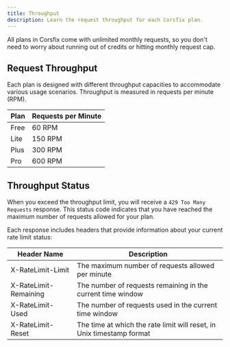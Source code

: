 ```yaml
---
title: Throughput
description: Learn the request throughput for each Corsfix plan.
---
```


All plans in Corsfix come with unlimited monthly requests, so you don't need to worry about running out of credits or hitting monthly request cap.

## Request Throughput

Each plan is designed with different throughput capacities to accommodate various usage scenarios. Throughput is measured in requests per minute (RPM).

| Plan | Requests per Minute |
| ---- | ------------------- |
| Free | 60 RPM              |
| Lite | 150 RPM             |
| Plus | 300 RPM             |
| Pro  | 600 RPM             |

## Throughput Status

When you exceed the throughput limit, you will receive a `429 Too Many Requests` response. This status code indicates that you have reached the maximum number of requests allowed for your plan.

Each response includes headers that provide information about your current rate limit status:

| Header Name           | Description                                                           |
| --------------------- | --------------------------------------------------------------------- |
| X-RateLimit-Limit     | The maximum number of requests allowed per minute                     |
| X-RateLimit-Remaining | The number of requests remaining in the current time window           |
| X-RateLimit-Used      | The number of requests used in the current time window                |
| X-RateLimit-Reset     | The time at which the rate limit will reset, in Unix timestamp format |

